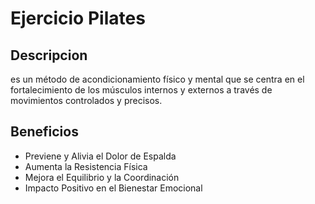 # Ejercicio Pilates

## Descripcion
es un método de acondicionamiento físico y mental que se centra en el fortalecimiento de los músculos internos y externos a través de movimientos controlados y precisos.

## Beneficios
- Previene y Alivia el Dolor de Espalda
- Aumenta la Resistencia Física
- Mejora el Equilibrio y la Coordinación
- Impacto Positivo en el Bienestar Emocional

